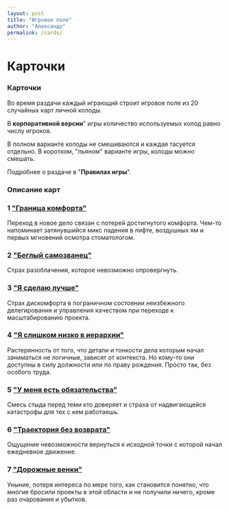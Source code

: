 ```yaml
---
layout: post
title: "Игровое поле"
author: "Александр"
permalink: /cards/
---
```


# Карточки

### Карточки
Во время раздачи каждый играющий строит игровое поле из 20 случайных карт личной колоды. 

В **корпоративной версии**" игры количество используемых колод равно числу игроков. 

В полном варианте колоды не смешиваются и каждая тасуется отдельно. В коротком, "пьяном" варианте игры, колоды можно смешать. 

Подробнее о раздаче в "**Правилах игры**". 

### Описание карт

### 1 ["Граница комфорта"](/ComfortLimitReached/)
Переход в новое дело связан с потерей достигнутого комфорта. Чем-то напоминает затянувшийся микс падения в лифте, воздушных ям и первых
 мгновений осмотра стоматологом.
### 2 ["Беглый самозванец"](/UnmaskingTheImpostor/)
Страх разоблачения, которое невозможно опровергнуть.
### 3 ["Я сделаю лучше"](/IDoBetter/)
Страх дискомфорта в пограничном состоянии неизбежного делегирования и управления качеством при переходе к масштабированию проекта.
### 4 ["Я слишком низко в иерархии"](/Hierarchy/)
Растерянность от того, что детали и тонкости дела которым начал заниматься не логичные, зависят от контекста. Но кому-то они доступны в
 силу должности или по праву рождения. Просто так, без особого труда.
### 5 ["У меня есть обязательства"](/Obligation/)
Смесь стыда перед теми кто доверяет и страха от надвигающейся катастрофы для тех с кем работаешь.
### 6 ["Траектория без возврата"](/WithoutReturn/)
Ощущение невозможности вернуться к исходной точки с которой начал ежедневное движение. 
### 7 ["Дорожные венки"](/WreathsOnPillars/)                                                                                           
Уныние, потеря интереса по мере того, как становится понятно, что многие бросили проекты в этой области и не получили ничего, кроме раз
очарования и убытков.  

